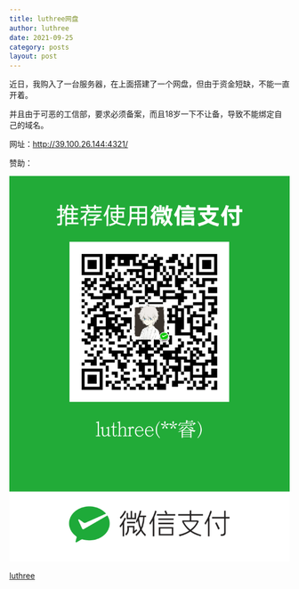 ```yaml
---
title: luthree网盘
author: luthree
date: 2021-09-25
category: posts
layout: post
---
```


近日，我购入了一台服务器，在上面搭建了一个网盘，但由于资金短缺，不能一直开着。

并且由于可恶的工信部，要求必须备案，而且18岁一下不让备，导致不能绑定自己的域名。

网址：http://39.100.26.144:4321/

赞助：

![微信收款码](/img/mm_facetoface_collect_qrcode_1632534792604.png "赞助")

[luthree](http://luthree.tk)
